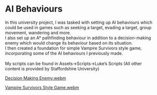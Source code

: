 # AI Behaviours

In this university project, I was tasked with setting up AI behaviours which could be used in games such as seeking a target, evading a target, group movement, wandering and more.
<br />  I also set up an A* pathfinding behaviour in addition to a decision-making enemy which would change its behaviour based on its situation.
<br /> I then created a foundation for simple Vampire Survivors style game, incorporating some of the AI behaviours I previously made.
<br /> <br /> My scripts can be found in Assets->Scripts->Luke’s Scripts (All other content is provided by Staffordshire University)

[Decision Making Enemy.webm](https://github.com/LukeBaughan/AIScriptingForGames/assets/43883865/01128d00-4ce2-435e-8a0b-5ab9bc267a08)

[Vampire Survivors Style Game.webm](https://github.com/LukeBaughan/AIScriptingForGames/assets/43883865/2ed1db17-a0ac-41d5-bd86-6c836838b7ee)
